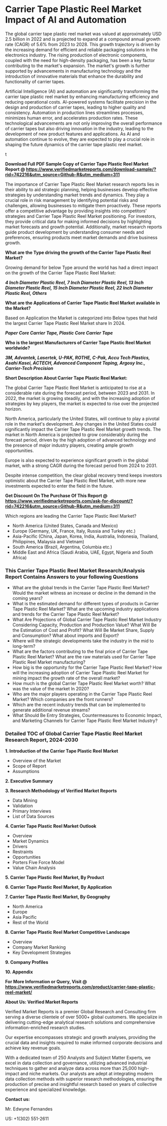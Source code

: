 <meta name="title" content="Global Carrier Tape Plastic Reel Market Impact of AI and Automation"><meta name="description" content="The global carrier tape plastic reel market was valued at approximately USD 2.5 billion in 2022 and is projected to expand at a compound annual growth rate (CAGR) of 5"><meta name="title" content="Carrier Tape Plastic Reel Market Size, Share, Scope, Trends, Growth, Opportunities, Analysis, Forecast"><h1>Carrier Tape Plastic Reel Market Impact of AI and Automation</h1><p>The global carrier tape plastic reel market was valued at approximately USD 2.5 billion in 2022 and is projected to expand at a compound annual growth rate (CAGR) of 5.6% from 2023 to 2028. This growth trajectory is driven by the increasing demand for efficient and reliable packaging solutions in the electronics industry. The rising production of electronic components, coupled with the need for high-density packaging, has been a key factor contributing to the market's expansion. The market's growth is further supported by advancements in manufacturing technology and the introduction of innovative materials that enhance the durability and functionality of carrier tapes.</p><p>Artificial Intelligence (AI) and automation are significantly transforming the carrier tape plastic reel market by enhancing manufacturing efficiency and reducing operational costs. AI-powered systems facilitate precision in the design and production of carrier tapes, leading to higher quality and consistency. Automation in production lines streamlines processes, minimizes human error, and accelerates production rates. These technological advancements are not only improving the overall performance of carrier tapes but also driving innovation in the industry, leading to the development of new product features and applications. As AI and automation continue to evolve, they are expected to play a crucial role in shaping the future dynamics of the carrier tape plastic reel market.</p>t</p><p id="" class=""><strong>Download Full PDF Sample Copy of Carrier Tape Plastic Reel Market Report @ <a href="https://www.verifiedmarketreports.com/download-sample/?rid=742216&utm_source=Github-R&utm_medium=311" target="_blank">https://www.verifiedmarketreports.com/download-sample/?rid=742216&utm_source=Github-R&utm_medium=311</a></strong></p><p>The importance of&nbsp;Carrier Tape Plastic Reel Market research reports lies in their ability to aid strategic planning, helping businesses develop effective strategies by understanding market trends and dynamics. They play a crucial role in risk management by identifying potential risks and challenges, allowing businesses to mitigate them proactively. These reports offer a competitive advantage by providing insights into competitors' strategies and Carrier Tape Plastic Reel Market positioning. For investors, they provide critical data for making informed decisions by highlighting market forecasts and growth potential. Additionally, market research reports guide product development by understanding consumer needs and preferences, ensuring products meet market demands and drive business growth.</p><p><strong>What are the&nbsp;Type driving the growth of the Carrier Tape Plastic Reel Market?</strong></p><p id="" class="">Growing demand for below Type around the world has had a direct impact on the growth of the Carrier Tape Plastic Reel Market:</p><em><strong>4 Inch Diameter Plastic Reel, 7 Inch Diameter Plastic Reel, 13 Inch Diameter Plastic Reel, 15 Inch Diameter Plastic Reel, 22 Inch Diameter Plastic Reel, Others</strong></em></p><strong>What are the&nbsp;Applications&nbsp;of Carrier Tape Plastic Reel Market available in the Market?</strong></p><p id="" class="">Based on Application the Market is categorized into Below types that held the largest Carrier Tape Plastic Reel Market share In 2024.</p><em><strong>Paper Core Carrier Tape, Plastic Core Carrier Tape</strong></em></p><strong>Who is the largest Manufacturers of Carrier Tape Plastic Reel Market worldwide?</strong></p><p><em><strong>3M, Advantek, Lasertek, U-PAK, ROTHE, C-Pak, Accu Tech Plastics, Asahi Kasei, ACTECH, Advanced Component Taping, Argosy Inc., Carrier-Tech Precision</strong></em></p><p id="" class=""><strong>Short Description About Carrier Tape Plastic Reel Market:</strong></p><p>The global Carrier Tape Plastic Reel Market is anticipated to rise at a considerable rate during the forecast period, between 2023 and 2031. In 2022, the market is growing steadily, and with the increasing adoption of strategies by key players, the market is expected to rise over the projected horizon.</p><p>North America, particularly the United States, will continue to play a pivotal role in the market's development. Any changes in the United States could significantly impact the Carrier Tape Plastic Reel Market growth trends. The market in North America is projected to grow considerably during the forecast period, driven by the high adoption of advanced technology and the presence of major industry players, creating ample growth opportunities.</p><p>Europe is also expected to experience significant growth in the global market, with a strong CAGR during the forecast period from 2024 to 2031.</p><p>Despite intense competition, the clear global recovery trend keeps investors optimistic about the Carrier Tape Plastic Reel Market, with more new investments expected to enter the field in the future.</p><p id="" class=""><strong>Get Discount On The Purchase Of This Report @ <a href="https://www.verifiedmarketreports.com/ask-for-discount/?rid=742216&utm_source=Github-R&utm_medium=311" target="_blank">https://www.verifiedmarketreports.com/ask-for-discount/?rid=742216&utm_source=Github-R&utm_medium=311</a></strong></p>Which regions are leading the Carrier Tape Plastic Reel Market?</p><ul><li>North America (United States, Canada and Mexico)</li><li>Europe (Germany, UK, France, Italy, Russia and Turkey etc.)</li><li>Asia-Pacific (China, Japan, Korea, India, Australia, Indonesia, Thailand, Philippines, Malaysia and Vietnam)</li><li>South America (Brazil, Argentina, Columbia etc.)</li><li>Middle East and Africa (Saudi Arabia, UAE, Egypt, Nigeria and South Africa)</li></ul><h3 id="" class="">This Carrier Tape Plastic Reel Market Research/Analysis Report Contains Answers to your following Questions</h3><ul><li>What are the global trends in the Carrier Tape Plastic Reel Market? Would the market witness an increase or decline in the demand in the coming years?</li><li>What is the estimated demand for different types of products in Carrier Tape Plastic Reel Market? What are the upcoming industry applications and trends for the Carrier Tape Plastic Reel Market?</li><li>What Are Projections of Global Carrier Tape Plastic Reel Market Industry Considering Capacity, Production and Production Value? What Will Be the Estimation of Cost and Profit? What Will Be Market Share, Supply and Consumption? What about imports and Export?</li><li>Where will the strategic developments take the industry in the mid to long-term?</li><li>What are the factors contributing to the final price of Carrier Tape Plastic Reel Market? What are the raw materials used for Carrier Tape Plastic Reel Market manufacturing?</li><li>How big is the opportunity for the Carrier Tape Plastic Reel Market? How will the increasing adoption of Carrier Tape Plastic Reel Market for mining impact the growth rate of the overall market?</li><li>How much is the global Carrier Tape Plastic Reel Market worth? What was the value of the market In 2020?</li><li>Who are the major players operating in the Carrier Tape Plastic Reel Market? Which companies are the front runners?</li><li>Which are the recent industry trends that can be implemented to generate additional revenue streams?</li><li>What Should Be Entry Strategies, Countermeasures to Economic Impact, and Marketing Channels for Carrier Tape Plastic Reel Market Industry?</li></ul><h3 id="" class="">Detailed TOC of Global Carrier Tape Plastic Reel Market Research Report, 2024-2030</h3><p id="" class=""><strong>1. Introduction of the Carrier Tape Plastic Reel Market</strong></p><ul><li>Overview of the Market</li><li>Scope of Report</li><li>Assumptions</li></ul><p id="" class=""><strong>2. Executive Summary</strong></p><p id="" class=""><strong>3. Research Methodology of Verified Market Reports</strong></p><ul><li>Data Mining</li><li>Validation</li><li>Primary Interviews</li><li>List of Data Sources</li></ul><p id="" class=""><strong>4. Carrier Tape Plastic Reel Market Outlook</strong></p><ul><li>Overview</li><li>Market Dynamics</li><li>Drivers</li><li>Restraints</li><li>Opportunities</li><li>Porters Five Force Model</li><li>Value Chain Analysis</li></ul><p id="" class=""><strong>5. Carrier Tape Plastic Reel Market, By Product</strong></p><p id="" class=""><strong>6. Carrier Tape Plastic Reel Market, By Application</strong></p><p id="" class=""><strong>7. Carrier Tape Plastic Reel Market, By Geography</strong></p><ul><li>North America</li><li>Europe</li><li>Asia Pacific</li><li>Rest of the World</li></ul><p id="" class=""><strong>8. Carrier Tape Plastic Reel Market Competitive Landscape</strong></p><ul><li>Overview</li><li>Company Market Ranking</li><li>Key Development Strategies</li></ul><p id="" class=""><strong>9. Company Profiles</strong></p><p id="" class=""><strong>10. Appendix</strong></p><p id="" class=""><strong>For More Information or Query, Visit @ <a href="https://www.verifiedmarketreports.com/product/carrier-tape-plastic-reel-market/" target="_blank">https://www.verifiedmarketreports.com/product/carrier-tape-plastic-reel-market/</a></strong></p><p id="" class=""><strong>About Us: Verified Market Reports</strong></p><p id="" class="">Verified Market Reports is a premier Global Research and Consulting firm serving a diverse clientele of over 5000+ global customers. We specialize in delivering cutting-edge analytical research solutions and comprehensive information-enriched research studies.</p><p id="" class="">Our expertise encompasses strategic and growth analyses, providing the crucial data and insights required to make informed corporate decisions and achieve key revenue goals.</p><p id="" class="">With a dedicated team of 250 Analysts and Subject Matter Experts, we excel in data collection and governance, utilizing advanced industrial techniques to gather and analyze data across more than 25,000 high-impact and niche markets. Our analysts are adept at integrating modern data collection methods with superior research methodologies, ensuring the production of precise and insightful research based on years of collective experience and specialized knowledge.</p><p id="" class=""><strong>Contact us:</strong></p><p id="" class="">Mr. Edwyne Fernandes</p><p id="" class="">US: +1(302) 551-2611</p>